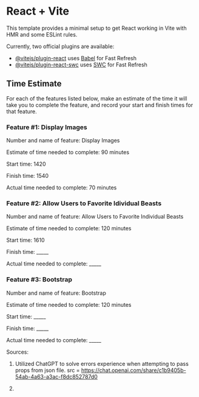 # React + Vite

This template provides a minimal setup to get React working in Vite with HMR and some ESLint rules.

Currently, two official plugins are available:

- [@vitejs/plugin-react](https://github.com/vitejs/vite-plugin-react/blob/main/packages/plugin-react/README.md) uses [Babel](https://babeljs.io/) for Fast Refresh
- [@vitejs/plugin-react-swc](https://github.com/vitejs/vite-plugin-react-swc) uses [SWC](https://swc.rs/) for Fast Refresh

## Time Estimate

For each of the features listed below, make an estimate of the time it will take you to complete the feature, and record your start and finish times for that feature.

### Feature #1: Display Images

Number and name of feature: Display Images

Estimate of time needed to complete: 90 minutes

Start time: 1420

Finish time: 1540

Actual time needed to complete: 70 minutes

### Feature #2: Allow Users to Favorite Idividual Beasts

Number and name of feature: Allow Users to Favorite Individual Beasts

Estimate of time needed to complete: 120 minutes

Start time: 1610

Finish time: _____

Actual time needed to complete: _____

### Feature #3: Bootstrap

Number and name of feature: Bootstrap

Estimate of time needed to complete: 120 minutes

Start time: _____

Finish time: _____

Actual time needed to complete: _____

Sources:

1. Utilized ChatGPT to solve errors experience when attempting to pass props from json file. src = https://chat.openai.com/share/c1b9405b-54ab-4a63-a3ac-f8dc852787d0

2. 